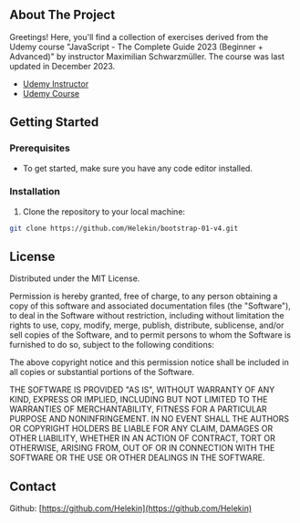 ## About The Project

Greetings! Here, you'll find a collection of exercises derived from the Udemy course "JavaScript - The Complete Guide 2023 (Beginner + Advanced)" by instructor Maximilian Schwarzmüller. The course was last updated in December 2023.

- [Udemy Instructor](https://www.udemy.com/user/brad-traversy/)
- [Udemy Course](https://www.udemy.com/course/bootstrap-4-from-scratch-with-5-projects/)

## Getting Started

### Prerequisites

- To get started, make sure you have any code editor installed.

### Installation

1. Clone the repository to your local machine:

```sh
git clone https://github.com/Helekin/bootstrap-01-v4.git
```

## License

Distributed under the MIT License.

Permission is hereby granted, free of charge, to any person obtaining a copy of this software and associated documentation files (the "Software"), to deal in the Software without restriction, including without limitation the rights to use, copy, modify, merge, publish, distribute, sublicense, and/or sell copies of the Software, and to permit persons to whom the Software is furnished to do so, subject to the following conditions:

The above copyright notice and this permission notice shall be included in all copies or substantial portions of the Software.

THE SOFTWARE IS PROVIDED "AS IS", WITHOUT WARRANTY OF ANY KIND, EXPRESS OR IMPLIED, INCLUDING BUT NOT LIMITED TO THE WARRANTIES OF MERCHANTABILITY, FITNESS FOR A PARTICULAR PURPOSE AND NONINFRINGEMENT. IN NO EVENT SHALL THE AUTHORS OR COPYRIGHT HOLDERS BE LIABLE FOR ANY CLAIM, DAMAGES OR OTHER LIABILITY, WHETHER IN AN ACTION OF CONTRACT, TORT OR OTHERWISE, ARISING FROM, OUT OF OR IN CONNECTION WITH THE SOFTWARE OR THE USE OR OTHER DEALINGS IN THE SOFTWARE.

## Contact

Github: [https://github.com/Helekin](https://github.com/Helekin)
